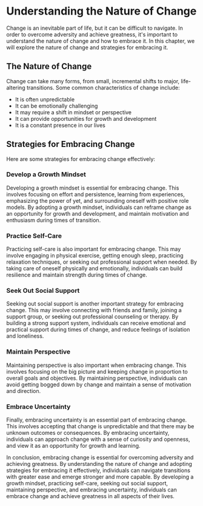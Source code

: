 Understanding the Nature of Change
===============================================================

Change is an inevitable part of life, but it can be difficult to navigate. In order to overcome adversity and achieve greatness, it's important to understand the nature of change and how to embrace it. In this chapter, we will explore the nature of change and strategies for embracing it.

The Nature of Change
--------------------

Change can take many forms, from small, incremental shifts to major, life-altering transitions. Some common characteristics of change include:

* It is often unpredictable
* It can be emotionally challenging
* It may require a shift in mindset or perspective
* It can provide opportunities for growth and development
* It is a constant presence in our lives

Strategies for Embracing Change
-------------------------------

Here are some strategies for embracing change effectively:

### Develop a Growth Mindset

Developing a growth mindset is essential for embracing change. This involves focusing on effort and persistence, learning from experiences, emphasizing the power of yet, and surrounding oneself with positive role models. By adopting a growth mindset, individuals can reframe change as an opportunity for growth and development, and maintain motivation and enthusiasm during times of transition.

### Practice Self-Care

Practicing self-care is also important for embracing change. This may involve engaging in physical exercise, getting enough sleep, practicing relaxation techniques, or seeking out professional support when needed. By taking care of oneself physically and emotionally, individuals can build resilience and maintain strength during times of change.

### Seek Out Social Support

Seeking out social support is another important strategy for embracing change. This may involve connecting with friends and family, joining a support group, or seeking out professional counseling or therapy. By building a strong support system, individuals can receive emotional and practical support during times of change, and reduce feelings of isolation and loneliness.

### Maintain Perspective

Maintaining perspective is also important when embracing change. This involves focusing on the big picture and keeping change in proportion to overall goals and objectives. By maintaining perspective, individuals can avoid getting bogged down by change and maintain a sense of motivation and direction.

### Embrace Uncertainty

Finally, embracing uncertainty is an essential part of embracing change. This involves accepting that change is unpredictable and that there may be unknown outcomes or consequences. By embracing uncertainty, individuals can approach change with a sense of curiosity and openness, and view it as an opportunity for growth and learning.

In conclusion, embracing change is essential for overcoming adversity and achieving greatness. By understanding the nature of change and adopting strategies for embracing it effectively, individuals can navigate transitions with greater ease and emerge stronger and more capable. By developing a growth mindset, practicing self-care, seeking out social support, maintaining perspective, and embracing uncertainty, individuals can embrace change and achieve greatness in all aspects of their lives.
